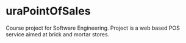 # uraPointOfSales
Course project for Software Engineering. Project is a web based POS service aimed at brick and mortar stores.
